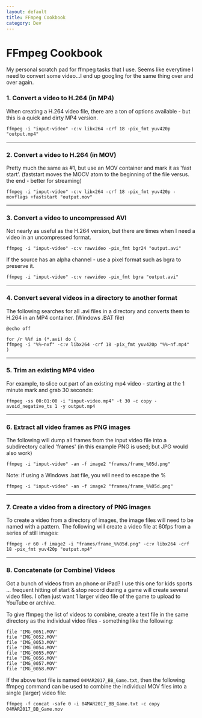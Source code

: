 ```yaml
---
layout: default
title: FFmpeg Cookbook
category: Dev
---
```


# FFmpeg Cookbook #

My personal scratch pad for ffmpeg tasks that I use.  Seems like everytime I need to convert some video...I end up googling for the same thing over and over again.

### 1. Convert a video to H.264 (in MP4) ###
When creating a H.264 video file, there are a ton of options available - but this is a quick and dirty MP4 version.

```Batchfile
ffmpeg -i "input-video" -c:v libx264 -crf 18 -pix_fmt yuv420p "output.mp4"
```

---

### 2. Convert a video to H.264 (in MOV) ###
Pretty much the same as #1, but use an MOV container and mark it as 'fast start'. (faststart moves the MOOV atom to the beginning of the file versus. the end - better for streaming)

```Batchfile
ffmpeg -i "input-video" -c:v libx264 -crf 18 -pix_fmt yuv420p -movflags +faststart "output.mov"
```

---

### 3. Convert a video to uncompressed AVI ###
Not nearly as useful as the H.264 version, but there are times when I need a video in an uncompressed format.

```Batchfile
ffmpeg -i "input-video" -c:v rawvideo -pix_fmt bgr24 "output.avi"
```

If the source has an alpha channel - use a pixel format such as bgra to preserve it.

```Batchfile
ffmpeg -i "input-video" -c:v rawvideo -pix_fmt bgra "output.avi"
```


---

### 4. Convert several videos in a directory to another format ###

The following searches for all .avi files in a directory and converts them to H.264 in an MP4 container. (Windows .BAT file)

```Batchfile
@echo off

for /r %%f in (*.avi) do (
ffmpeg -i "%%~nxf" -c:v libx264 -crf 18 -pix_fmt yuv420p "%%~nf.mp4"
)
```

---

### 5. Trim an existing MP4 video ###

For example, to slice out part of an existing mp4 video - starting at the 1 minute mark and grab 30 seconds:

```Batchfile
ffmpeg -ss 00:01:00 -i "input-video.mp4" -t 30 -c copy -avoid_negative_ts 1 -y output.mp4
```

---

### 6. Extract all video frames as PNG images ###

The following will dump all frames from the input video file into a subdirectory called 'frames' (in this example PNG is used; but JPG would also work)

```Batchfile
ffmpeg -i "input-video" -an -f image2 "frames/frame_%05d.png"
```

Note: if using a Windows .bat file, you will need to escape the %

```Batchfile
ffmpeg -i "input-video" -an -f image2 "frames/frame_%%05d.png"
```

---

### 7. Create a video from a directory of PNG images ###

To create a video from a directory of images, the image files will need to be named with a pattern.  The following will create a video file at 60fps from a series of still images:

```Batchfile
ffmpeg -r 60 -f image2 -i "frames/frame_%%05d.png" -c:v libx264 -crf 18 -pix_fmt yuv420p "output.mp4"
```

---


### 8. Concatenate (or Combine) Videos ###
Got a bunch of videos from an phone or iPad?  I use this one for kids sports ... frequent hitting of start & stop record during a game will create several video files.
I often just want 1 larger video file of the game to upload to YouTube or archive.

To give ffmpeg the list of videos to combine, create a text file in the same directory as the individual video files - something like the following:

```Batchfile
file 'IMG_0051.MOV'
file 'IMG_0052.MOV'
file 'IMG_0053.MOV'
file 'IMG_0054.MOV'
file 'IMG_0055.MOV'
file 'IMG_0056.MOV'
file 'IMG_0057.MOV'
file 'IMG_0058.MOV'
```

If the above text file is named `04MAR2017_BB_Game.txt`, then the following ffmpeg command can be used to combine the individual MOV files into a single (larger) video file:

```Batchfile
ffmpeg -f concat -safe 0 -i 04MAR2017_BB_Game.txt -c copy 04MAR2017_BB_Game.mov
```

